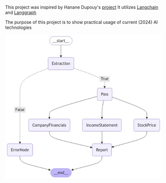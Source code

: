 This project was inspired by Hanane Dupouy's [project](https://github.com/hananedupouy/LLMs-in-Finance/tree/main/Agents/Anthropic)
It utilizes [Langchain](https://github.com/langchain-ai/langchain/) and [Langgraph](https://langchain-ai.github.io/langgraph/)

The purpose of this project is to show practical usage of current (2024) AI technologies  


![graphical representation of agentic flow](financial_data_report_graph.png)
